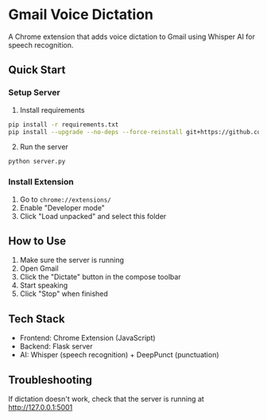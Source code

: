 # Gmail Voice Dictation

A Chrome extension that adds voice dictation to Gmail using Whisper AI for speech recognition.

## Quick Start

### Setup Server
1. Install requirements
```bash
pip install -r requirements.txt
pip install --upgrade --no-deps --force-reinstall git+https://github.com/openai/whisper.git
```

2. Run the server
```bash
python server.py
```

### Install Extension
1. Go to `chrome://extensions/`
2. Enable "Developer mode"
3. Click "Load unpacked" and select this folder

## How to Use
1. Make sure the server is running
2. Open Gmail
3. Click the "Dictate" button in the compose toolbar
4. Start speaking
5. Click "Stop" when finished

## Tech Stack
- Frontend: Chrome Extension (JavaScript)
- Backend: Flask server
- AI: Whisper (speech recognition) + DeepPunct (punctuation)

## Troubleshooting
If dictation doesn't work, check that the server is running at http://127.0.0.1:5001
